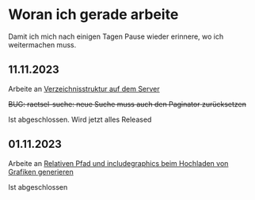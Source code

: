 # Woran ich gerade arbeite

Damit ich mich nach einigen Tagen Pause wieder erinnere, wo ich weitermachen muss.

## 11.11.2023

Arbeite an [Verzeichnisstruktur auf dem Server](https://github.com/heike2718/mathe-jung-alt/issues/98)

~~BUG: raetsel-suche: neue Suche muss auch den Paginator zurücksetzen~~

Ist abgeschlossen. Wird jetzt alles Released

## 01.11.2023

Arbeite an [Relativen Pfad und includegraphics beim Hochladen von Grafiken generieren](https://github.com/heike2718/mathe-jung-alt/issues/96)

Ist abgeschlossen